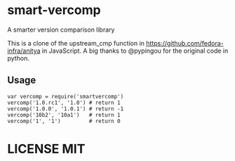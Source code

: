 # smart-vercomp
A smarter version comparison library

This is a clone of the upstream_cmp function in <https://github.com/fedora-infra/anitya> in JavaScript.
A big thanks to @pypingou for the original code in python.


## Usage

    var vercomp = require('smartvercomp')
    vercomp('1.0.rc1', '1.0') # return 1
    vercomp('1.0.0', '1.0.1') # return -1
    vercomp('10b2', '10a1')   # return 1
    vercomp('1', '1')         # return 0

# LICENSE MIT
